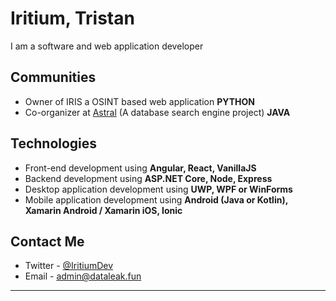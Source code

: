 # Iritium, Tristan
I am a software and web application developer

## Communities
- Owner of IRIS a OSINT based web application **PYTHON**
- Co-organizer at [Astral](https://astral.rest) (A database search engine project) **JAVA**

## Technologies
- Front-end development using **Angular, React, VanillaJS**
- Backend development using **ASP.NET Core, Node, Express**
- Desktop application development using **UWP, WPF or WinForms**
- Mobile application development using **Android (Java or Kotlin), Xamarin Android / Xamarin iOS, Ionic**

## Contact Me
- Twitter - [@IritiumDev](https://twitter.com/AstralDB)
- Email - [admin@dataleak.fun](mailto:admin@dataleak.fun)
---
